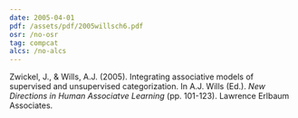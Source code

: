 ```yaml
---
date: 2005-04-01
pdf: /assets/pdf/2005willsch6.pdf
osr: /no-osr
tag: compcat
alcs: /no-alcs
---
```


Zwickel, J., & Wills, A.J. (2005). Integrating associative models of supervised and unsupervised categorization. In A.J. Wills (Ed.). _New Directions in Human Associatve Learning_ (pp. 101-123). Lawrence Erlbaum Associates.


